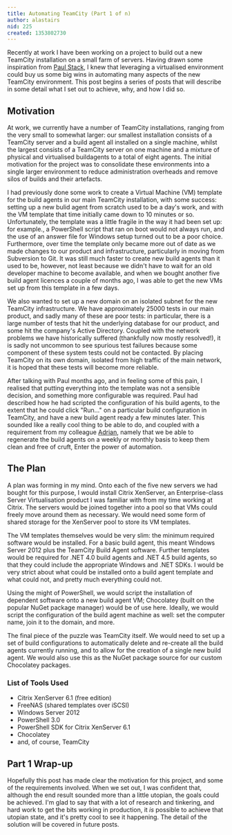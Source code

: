 ```yaml
---
title: Automating TeamCity (Part 1 of n)
author: alastairs
nid: 225
created: 1353802730
---
```

Recently at work I have been working on a project to build out a new TeamCity installation on a small farm of servers.  Having drawn some inspiration from [Paul Stack](http://www.twitter.com/stack72), I knew that leveraging a virtualised environment could buy us some big wins in automating many aspects of the new TeamCity environment.  This post begins a series of posts that will describe in some detail what I set out to achieve, why, and how I did so.  

## Motivation

At work, we currently have a number of TeamCity installations, ranging from the very small to somewhat larger: our smallest installation consists of a TeamCity server and a build agent all installed on a single machine, whilst the largest consists of a TeamCity server on one machine and a mixture of physical and virtualised buildagents to a total of eight agents.  The initial motivation for the project was to consolidate these environments into a single larger environment to reduce administration overheads and remove silos of builds and their artefacts.  

I had previously done some work to create a Virtual Machine (VM) template for the build agents in our main TeamCity installation, with some success: setting up a new bulid agent from scratch used to be a day's work, and with the VM template that time initially came down to 10 minutes or so.  Unfortunately, the template was a little fragile in the way it had been set up: for example., a PowerShell script that ran on boot would not always run, and the use of an answer file for Windows setup turned out to be a poor choice. Furthermore, over time the template only became more out of date as we made changes to our product and infrastructure, particularly in moving from Subversion to Git.  It was still much faster to create new build agents than it used to be, however, not least because we didn't have to wait for an old developer machine to become available, and when we bought another five build agent licences a couple of months ago, I was able to get the new VMs set up from this template in a few days. 

We also wanted to set up a new domain on an isolated subnet for the new TeamCity infrastructure.  We have approximately 25000 tests in our main product, and sadly many of these are poor tests: in particular, there is a large number of tests that hit the underlying database for our product, and some hit the company's Active Directory.  Coupled with the network problems we have historically suffered (thankfully now mostly resolved!), it is sadly not uncommon to see spurious test failures because some component of these system tests could not be contacted. By placing TeamCity on its own domain, isolated from high traffic of the main network, it is hoped that these tests will become more reliable.

After talking with Paul months ago, and in feeling some of this pain, I realised that putting everything into the template was not a sensible decision, and something more configurable was required.  Paul had described how he had scripted the configuration of his build agents, to the extent that he could click "Run&hellip;" on a particular build configuration in TeamCity, and have a new build agent ready a few minutes later.  This sounded like a really cool thing to be able to do, and coupled with a requirement from my colleague [Adrian](http://www.twitter.com/adrianbanks), namely that we be able to regenerate the build agents on a weekly or monthly basis to keep them clean and free of cruft, Enter the power of automation.  

## The Plan

A plan was forming in my mind.  Onto each of the five new servers we had bought for this purpose, I would install Citrix XenServer, an Enterprise-class Server Virtualisation product I was familiar with from my time working at Citrix.  The servers would be joined together into a pool so that VMs could freely move around them as necessary.  We would need some form of shared storage for the XenServer pool to store its VM templates.

The VM templates themselves would be very slim: the minimum required software would be installed.  For a basic build agent, this meant Windows Server 2012 plus the TeamCity Build Agent software.  Further templates would be required for .NET 4.0 build agents and .NET 4.5 build agents, so that they could include the appropriate Windows and .NET SDKs.  I would be very strict about what could be installed onto a build agent template and what could not, and pretty much everything could not.  

Using the might of PowerShell, we would script the installation of dependent software onto a new build agent VM; Chocolatey (built on the popular NuGet package manager) would be of use here.  Ideally, we would script the configuration of the build agent machine as well: set the computer name, join it to the domain, and more.  

The final piece of the puzzle was TeamCity itself. We would need to set up a set of build configurations to automatically delete and re-create all the build agents currently running, and to allow for the creation of a single new build agent.  We would also use this as the NuGet package source for our custom Chocolatey packages. 

### List of Tools Used

  * Citrix XenServer 6.1 (free edition)
  * FreeNAS (shared templates over iSCSI)
  * Windows Server 2012
  * PowerShell 3.0
  * PowerShell SDK for Citrix XenServer 6.1
  * Chocolatey 
  * and, of course, TeamCity

## Part 1 Wrap-up

Hopefully this post has made clear the motivation for this project, and some of the requirements involved.  When we set out, I was confident that, although the end result sounded more than a little utopian, the goals could be achieved.  I'm glad to say that with a lot of research and tinkering, and hard work to get the bits working in production, it *is* possible to achieve that utopian state, and it's pretty cool to see it happening.  The detail of the solution will be covered in future posts.  
